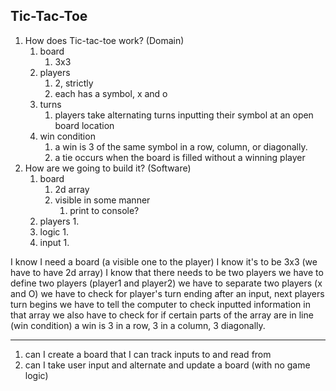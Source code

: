 Tic-Tac-Toe
---

1. How does Tic-tac-toe work? (Domain)
   1. board
       1. 3x3
   2. players
       1. 2, strictly
       2. each has a symbol, x and o
   3. turns
      1. players take alternating turns inputting their symbol at an open board location
   4. win condition
      1. a win is 3 of the same symbol in a row, column, or diagonally.
      2. a tie occurs when the board is filled without a winning player
2. How are we going to build it? (Software)
   1. board
      1. 2d array
      2. visible in some manner
         1. print to console?
   2. players
      1. 
   3. logic
      1. 
   4. input
      1. 

I know I need a board (a visible one to the player)
I know it's to be 3x3 (we have to have 2d array)
I know that there needs to be two players
we have to define two players (player1 and player2)
we have to separate two players (x and O)
we have to check for player's turn ending
after an input, next players turn begins
we have to tell the computer to check inputted information in that array
we also have to check for if certain parts of the array are in line (win condition)
a win is 3 in a row, 3 in a column, 3 diagonally.

----
1. can I create a board that I can track inputs to and read from
2. can I take user input and alternate and update a board (with no game logic)
